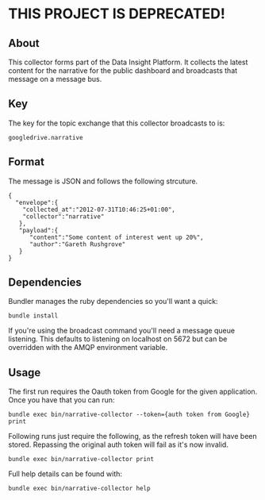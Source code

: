 # THIS PROJECT IS DEPRECATED!

## About

This collector forms part of the Data Insight Platform. It collects the
latest content for the narrative for the public dashboard and broadcasts
that message on a message bus.

## Key

The key for the topic exchange that this collector broadcasts to is:

    googledrive.narrative

## Format

The message is JSON and follows the following strcuture.

    {
      "envelope":{
        "collected_at":"2012-07-31T10:46:25+01:00",
        "collector":"narrative"
       },
       "payload":{
          "content":"Some content of interest went up 20%",
          "author":"Gareth Rushgrove"
       }
    }

## Dependencies

Bundler manages the ruby dependencies so you'll want a quick:

    bundle install

If you're using the broadcast command you'll need a message queue
listening. This defaults to listening on localhost on 5672 but can be
overridden with the AMQP environment variable.

## Usage

The first run requires the Oauth token from Google for the given
application. Once you have that you can run:

    bundle exec bin/narrative-collector --token={auth token from Google} print

Following runs just require the following, as the refresh token will
have been stored. Repassing the original auth token will fail as it's
now invalid.

    bundle exec bin/narrative-collector print

Full help details can be found with:

    bundle exec bin/narrative-collector help

